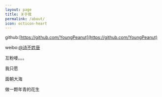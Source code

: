 ```yaml
---
layout: page
title: 关于我
permalink: /about/
icon: octicon-heart
---
```




github:[https://github.com/YoungPeanut](https://github.com/YoungPeanut)

weibo:[@诗不姓唐](http://weibo.com/youngpeanut)

互粉喽。。。

我只愿

面朝大海

做一颗年青的花生